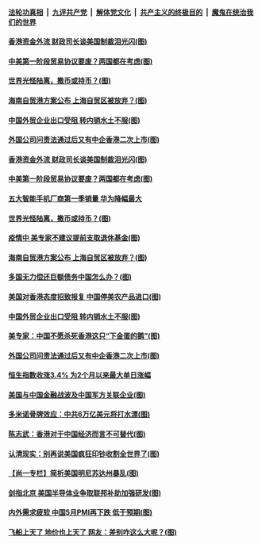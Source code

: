####  [法轮功真相](../../../../basic/blob/master/README.md?t=06030431) &nbsp;|&nbsp; [九评共产党](../../../../9ping.md/blob/master/README.md?t=06030431) &nbsp;|&nbsp; [解体党文化](../../../../jtdwh.md/blob/master/README.md?t=06030431)  &nbsp;|&nbsp; [共产主义的终极目的](../../../../gczydzjmd.md/blob/master/README.md?t=06030431) &nbsp;|&nbsp; [魔鬼在统治我们的世界](../../../../mgztzwmdsj.md/blob/master/README.md?t=06030431) 

#### [香港资金外流 财政司长谈美国制裁泪光闪(图)](../pages/p5/935288.md?t=06030431) 

#### [中美第一阶段贸易协议要废？两国都在考虑(图)](../pages/p5/935275.md?t=06030431) 

#### [世界光怪陆离，撒币或持币？(图)](../pages/p5/935232.md?t=06030431) 

#### [海南自贸港方案公布 上海自贸区被放弃？(图)](../pages/p5/935191.md?t=06030431) 

#### [中国外贸企业出口受阻 转内销水土不服(图)](../pages/p5/935204.md?t=06030431) 

#### [外国公司问责法通过后又有中企香港二次上市(图)](../pages/p5/935181.md?t=06030431) 

#### [香港资金外流 财政司长谈美国制裁泪光闪(图)](../pages/p5/935288.md?t=06030431) 

#### [中美第一阶段贸易协议要废？两国都在考虑(图)](../pages/p5/935275.md?t=06030431) 

#### [五大智能手机厂商第一季销量 华为降幅最大](../pages/p5/935274.md?t=06030431) 

#### [世界光怪陆离，撒币或持币？(图)](../pages/p5/935232.md?t=06030431) 

#### [疫情中 美专家不建议提前支取退休基金(图)](../pages/p5/935229.md?t=06030431) 

#### [海南自贸港方案公布 上海自贸区被放弃？(图)](../pages/p5/935191.md?t=06030431) 

#### [多国无力偿还巨额债务中国怎么办？(图)](../pages/p5/935224.md?t=06030431) 

#### [美国对香港态度招致报复 中国停美农产品进口(图)](../pages/p5/935206.md?t=06030431) 

#### [中国外贸企业出口受阻 转内销水土不服(图)](../pages/p5/935204.md?t=06030431) 

#### [美专家：中国不愿杀死香港这只“下金蛋的鹅”(图)](../pages/p5/935221.md?t=06030431) 

#### [外国公司问责法通过后又有中企香港二次上市(图)](../pages/p5/935181.md?t=06030431) 

#### [恒生指数收涨3.4% 为2个月以来最大单日涨幅](../pages/p5/935176.md?t=06030431) 

#### [美国与中国金融战波及中国军方关联企业(图)](../pages/p5/935172.md?t=06030431) 

#### [多米诺骨牌效应：中共6万亿美元将打水漂(图)](../pages/p5/935113.md?t=06030431) 

#### [陈志武：香港对于中国经济而言不可替代(图)](../pages/p5/935110.md?t=06030431) 

#### [认清现实：别再说美国疯狂印钞收割全世界了(图)](../pages/p5/935107.md?t=06030431) 

#### [【尚一专栏】简析美国明尼苏达州暴乱(图)](../pages/p5/935100.md?t=06030431) 

#### [剑指北京 美国半导体业争取联邦补助加强研发(图)](../pages/p5/935093.md?t=06030431) 

#### [内外需求疲软 中国5月PMI再下跌 低于预期(图)](../pages/p5/935088.md?t=06030431) 

#### [飞船上天了 地价也上天了 网友：差别咋这么大呢？(图)](../pages/p5/935075.md?t=06030431) 

